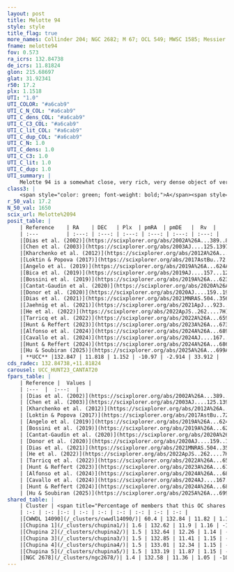 ```yaml
---
layout: post
title: Melotte 94
style: style
title_flag: true
more_names: Collinder 204; NGC 2682; M 67; OCL 549; MWSC 1585; Messier 67
fname: melotte94
fov: 0.573
ra_icrs: 132.84738
de_icrs: 11.81824
glon: 215.68697
glat: 31.92341
r50: 17.2
plx: 1.1518
UTI: "1.0"
UTI_COLOR: "#a6cab9"
UTI_C_N_COL: "#a6cab9"
UTI_C_dens_COL: "#a6cab9"
UTI_C_C3_COL: "#a6cab9"
UTI_C_lit_COL: "#a6cab9"
UTI_C_dup_COL: "#a6cab9"
UTI_C_N: 1.0
UTI_C_dens: 1.0
UTI_C_C3: 1.0
UTI_C_lit: 1.0
UTI_C_dup: 1.0
UTI_summary: |
    Melotte 94 is a somewhat close, very rich, very dense object of very high C3 quality. It is very well-studied in the literature.<br><br>This object shares a very small percentage of members with at least one entry reported in the same catalogue.
class3: |
    <span style="color: green; font-weight: bold;">A</span><span style="color: green; font-weight: bold;">A</span>
r_50_val: 17.2
N_50_val: 1650
scix_url: Melotte%2094
posit_table: |
    | Reference    | RA    | DEC   | Plx  | pmRA  | pmDE   |  Rv  |
    | :---         | :---: | :---: | :---: | :---: | :---: | :---: |
    |[Dias et al. (2002)](https://scixplorer.org/abs/2002A%26A...389..871D) | 132.825 | 11.8 | -- | -9.4 | -4.87 | 33.62 |
    |[Chen et al. (2003)](https://scixplorer.org/abs/2003AJ....125.1397C) | 132.716 | 11.813 | -- | -6.47 | -6.27 | 33.6 |
    |[Kharchenko et al. (2012)](https://scixplorer.org/abs/2012A%26A...543A.156K) | 132.847 | 11.815 | -- | -7.31 | -5.92 | -- |
    |[Loktin & Popova (2017)](https://scixplorer.org/abs/2017AstBu..72..257L) | 132.825 | 11.801 | -- | -9.4 | -4.87 | 33.6 |
    |[Angelo et al. (2019)](https://scixplorer.org/abs/2019A%26A...624A...8A) | 132.838 | 11.813 | -- | -- | -- | -- |
    |[Bica et al. (2019)](https://scixplorer.org/abs/2019AJ....157...12B) | 132.847 | 11.834 | -- | -- | -- | -- |
    |[Bossini et al. (2019)](https://scixplorer.org/abs/2019A%26A...623A.108B) | 132.846 | 11.814 | -- | -- | -- | -- |
    |[Cantat-Gaudin et al. (2020)](https://scixplorer.org/abs/2020A%26A...640A...1C) | 132.846 | 11.814 | 1.135 | -10.986 | -2.964 | -- |
    |[Donor et al. (2020)](https://scixplorer.org/abs/2020AJ....159..199D) | 132.847 | 11.815 | -- | -11.05 | -2.98 | 33.9 |
    |[Dias et al. (2021)](https://scixplorer.org/abs/2021MNRAS.504..356D) | 132.848 | 11.814 | 1.138 | -11.001 | -2.963 | 34.045 |
    |[Jaehnig et al. (2021)](https://scixplorer.org/abs/2021ApJ...923..129J) | 132.843 | 11.818 | 1.162 | -10.962 | -2.955 | -- |
    |[He et al. (2022)](https://scixplorer.org/abs/2022ApJS..262....7H) | 132.845 | 11.819 | 1.153 | -10.972 | -2.922 | -- |
    |[Tarricq et al. (2022)](https://scixplorer.org/abs/2022A%26A...659A..59T) | 132.855 | 11.813 | 1.15 | -10.969 | -2.919 | -- |
    |[Hunt & Reffert (2023)](https://scixplorer.org/abs/2023A%26A...673A.114H) | 132.85 | 11.817 | 1.15 | -10.965 | -2.906 | 33.767 |
    |[Alfonso et al. (2024)](https://scixplorer.org/abs/2024A%26A...689A..18A) | 132.845 | 11.822 | 1.112 | -10.971 | -2.922 | -- |
    |[Cavallo et al. (2024)](https://scixplorer.org/abs/2024AJ....167...12C) | 132.839 | 11.827 | 1.151 | -- | -- | -- |
    |[Hunt & Reffert (2024)](https://scixplorer.org/abs/2024A%26A...686A..42H) | 132.85 | 11.817 | 1.15 | -10.965 | -2.906 | 33.767 |
    |[Hu & Soubiran (2025)](https://scixplorer.org/abs/2025A%26A...699A.246H) | 132.839 | 11.827 | -- | -- | -- | -- |
    | **UCC** |132.847 | 11.818 | 1.152 | -10.97 | -2.914 | 33.912 | 
cds_radec: 132.84738,+11.81824
carousel: UCC_HUNT23_CANTAT20
fpars_table: |
    | Reference |  Values |
    | :---  |  :---:  |
    | [Dias et al. (2002)](https://scixplorer.org/abs/2002A%26A...389..871D) | `E(B-V)=0.03, Dist=808.0, Age=9.45, [Fe/H]=0.03` |
    | [Chen et al. (2003)](https://scixplorer.org/abs/2003AJ....125.1397C) | `E(B-V)=0.059, HDis=908, Age=2.56, [Fe/H]_1=0.0, [Fe/H]_2=0.02` |
    | [Kharchenko et al. (2012)](https://scixplorer.org/abs/2012A%26A...543A.156K) | `e_bv=0.05, distance=890, log_age=9.535, metallicity=-0.102` |
    | [Loktin & Popova (2017)](https://scixplorer.org/abs/2017AstBu..72..257L) | `E(B-V)=0.059, Dmod=9.792, logt=9.409` |
    | [Angelo et al. (2019)](https://scixplorer.org/abs/2019A%26A...624A...8A) | `dsun=0.85, Age=3.55, Mphot=772` |
    | [Bossini et al. (2019)](https://scixplorer.org/abs/2019A%26A...623A.108B) | `AV=0.115, Dist=9.726, logA=9.561, Fe/H=0.0` |
    | [Cantat-Gaudin et al. (2020)](https://scixplorer.org/abs/2020A%26A...640A...1C) | `AVNN=0.07, DMNN=9.75, AgeNN=9.63` |
    | [Donor et al. (2020)](https://scixplorer.org/abs/2020AJ....159..199D) | `Fe/H=0.01` |
    | [Dias et al. (2021)](https://scixplorer.org/abs/2021MNRAS.504..356D) | `Av=0.127, Dist=865, logage=9.575, [Fe/H]=0.072` |
    | [He et al. (2022)](https://scixplorer.org/abs/2022ApJS..262....7H) | `A0=0.1, logAge=9.65` |
    | [Tarricq et al. (2022)](https://scixplorer.org/abs/2022A%26A...659A..59T) | `Dist=873, logAgeNN=9.62` |
    | [Hunt & Reffert (2023)](https://scixplorer.org/abs/2023A%26A...673A.114H) | `AV50=0.102, diffAV50=0.561, MOD50=9.556, logAge50=9.227` |
    | [Alfonso et al. (2024)](https://scixplorer.org/abs/2024A%26A...689A..18A) | `AV=0.07107, MOD=9.74748, logAge=9.55514, Z=0.07286` |
    | [Cavallo et al. (2024)](https://scixplorer.org/abs/2024AJ....167...12C) | `AV50=0.18, dMod50=9.64, logAge50=9.4, [Fe/H]50=0.32` |
    | [Hunt & Reffert (2024)](https://scixplorer.org/abs/2024A%26A...686A..42H) | `MassJ=2778.93` |
    | [Hu & Soubiran (2025)](https://scixplorer.org/abs/2025A%26A...699A.246H) | `MA22=-0.16, MA23f=-0.04, MA23g=0.02, MZ23=0.03, MK24=-0.05, MF24=0.01` |
shared_table: |
    | Cluster | <span title="Percentage of members that this OC shares with the ones listed">%</span>   | RA   | DEC   | Plx   | pmRA  | pmDE  | Rv | UTI |
    | :-: | :-: |:-: | :-: | :-: | :-: | :-: | :-: | :-: |
    |[CWWDL 14090](/_clusters/cwwdl14090/)| 60.4 | 132.84 | 11.82 | 1.15 | -10.98 | -2.91 | 33.79 |0.0 |
    |[Chupina 1](/_clusters/chupina1/)| 1.6 | 132.62 | 11.9 | 1.16 | -10.99 | -2.99 | 34.59 |0.51 |
    |[Chupina 2](/_clusters/chupina2/)| 1.5 | 132.64 | 12.26 | 1.14 | -11.01 | -2.96 | 33.83 |0.5 |
    |[Chupina 3](/_clusters/chupina3/)| 1.5 | 132.85 | 11.41 | 1.15 | -11.04 | -2.83 | 34.39 |0.58 |
    |[Chupina 4](/_clusters/chupina4/)| 1.5 | 133.01 | 12.34 | 1.15 | -10.93 | -2.95 | 33.99 |0.48 |
    |[Chupina 5](/_clusters/chupina5/)| 1.5 | 133.19 | 11.87 | 1.15 | -10.96 | -2.87 | 34.33 |0.46 |
    |[NGC 2678](/_clusters/ngc2678/)| 1.4 | 132.58 | 11.36 | 1.05 | -10.92 | -2.82 | 35.48 |0.38 |
---
```

